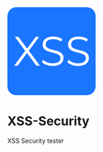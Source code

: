 <img src="https://github.com/itsraval/XSS-Security/blob/main/public/images/favicon.png?" width="200" height="200">

# XSS-Security

XSS Security tester
